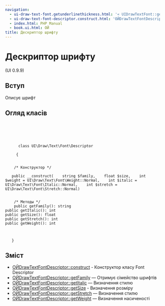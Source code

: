 ```yaml
---
navigation:
  - ui-draw-text-font.getunderlinethickness.html: '« UIDrawTextFont::getUnderlineThickness'
  - ui-draw-text-font-descriptor.construct.html: 'ОЙDrawTextFontDescriptor::construct »'
  - index.html: PHP Manual
  - book.ui.html: ОЙ
title: Дескриптор шрифту
---
```

# Дескриптор шрифту

(UI 0.9.9)

## Вступ

Описує шрифт

## Огляд класів

```classsynopsis



    
     
      class UI\Draw\Text\Font\Descriptor
     
     {


    /* Конструктор */
    
   public __construct(    string $family,    float $size,    int $weight = UI\Draw\Text\Font\Weight::Normal,    int $italic = UI\Draw\Text\Font\Italic::Normal,    int $stretch = UI\Draw\Text\Font\Stretch::Normal)


    /* Методы */
    public getFamily(): string
public getItalic(): int
public getSize(): float
public getStretch(): int
public getWeight(): int



   }
```

## Зміст

-   [ОЙDrawTextFontDescriptor::construct](ui-draw-text-font-descriptor.construct.html) - Конструктор класу Font Descriptor
-   [ОЙDrawTextFontDescriptor::getFamily](ui-draw-text-font-descriptor.getfamily.html) — Отримує сімейство шрифтів
-   [ОЙDrawTextFontDescriptor::getItalic](ui-draw-text-font-descriptor.getitalic.html) — Визначення стилю
-   [ОЙDrawTextFontDescriptor::getSize](ui-draw-text-font-descriptor.getsize.html) - Визначення розміру
-   [ОЙDrawTextFontDescriptor::getStretch](ui-draw-text-font-descriptor.getstretch.html) — Визначення стилю
-   [ОЙDrawTextFontDescriptor::getWeight](ui-draw-text-font-descriptor.getweight.html) — Визначення насиченості
